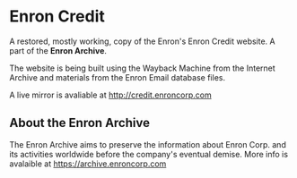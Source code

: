 
# Enron Credit

A restored, mostly working, copy of the Enron's Enron Credit website. A part of the **Enron Archive**.

The website is being built using the Wayback Machine from the Internet Archive and materials from the Enron Email database files.

A live mirror is avaliable at http://credit.enroncorp.com

## About the Enron Archive
The Enron Archive aims to preserve the information about Enron Corp. and its activities worldwide before the company's eventual demise. More info is avalaible at https://archive.enroncorp.com



